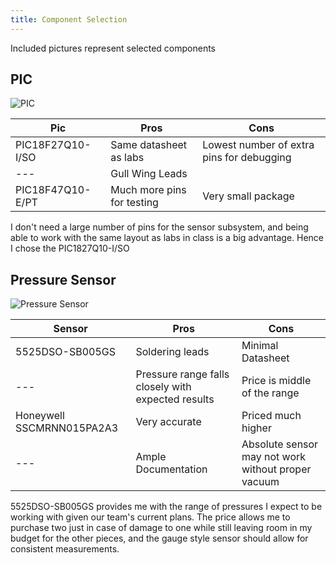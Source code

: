 ```yaml
---
title: Component Selection
---
```

Included pictures represent selected components
## PIC
![PIC](https://github.com/user-attachments/assets/be4c6f78-6222-4529-bc9d-f26b3ab9f0c8)

| Pic | Pros | Cons |
|-----|------|-----|
|PIC18F27Q10-I/SO| Same datasheet as labs | Lowest number of extra pins for debugging|
|---| Gull Wing Leads |
|PIC18F47Q10-E/PT| Much more pins for testing | Very small package|

I don't need a large number of pins for the sensor subsystem, and being able to work with the same layout as labs in class is a big advantage. Hence I chose the PIC1827Q10-I/SO
## Pressure Sensor
![Pressure Sensor](https://github.com/user-attachments/assets/602c4c56-786e-4a00-8b41-50bdfd4aa92e)


| Sensor | Pros | Cons |
|--------|------|------|
|5525DSO-SB005GS|Soldering leads|Minimal Datasheet|
|---|Pressure range falls closely with expected results|Price is middle of the range|
|Honeywell SSCMRNN015PA2A3| Very accurate | Priced much higher |
|---| Ample Documentation | Absolute sensor may not work without proper vacuum |

5525DSO-SB005GS provides me with the range of pressures I expect to be working with given our team's current plans. The price allows me to purchase two just in case of damage to one while still leaving room in my budget for the other pieces, and the gauge style sensor should allow for consistent measurements.
